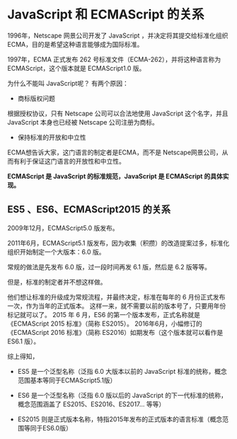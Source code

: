 # JavaScript 和 ECMAScript 的关系

1996年，Netscape 网景公司开发了 JavaScript ，并决定将其提交给标准化组织 ECMA，目的是希望这种语言能够成为国际标准。

1997年，ECMA 正式发布 262 号标准文件（ECMA-262），并将这种语言称为 ECMAScript，这个版本就是 ECMAScript1.0 版。

为什么不能叫 JavaScript呢？ 有两个原因：

- 商标版权问题

根据授权协议，只有 Netscape 公司可以合法地使用 JavaScript 这个名字，并且 JavaScript 本身也已经被 Netscape 公司注册为商标。

- 保持标准的开放和中立性

ECMA想告诉大家，这门语言的制定者是ECMA，而不是 Netscape网景公司，从而有利于保证这门语言的开放性和中立性。

**ECMAScript 是 JavaScript 的标准规范，JavaScript 是 ECMAScript 的具体实现。**

## ES5 、ES6、ECMAScript2015 的关系

2009年12月，ECMAScript5.0 版发布。

2011年6月，ECMAScript5.1 版发布，因为收集（积攒）的改造提案过多，标准化组织开始制定一个大版本：6.0 版。

常规的做法是先发布 6.0 版，过一段时间再发 6.1 版，然后是 6.2 版等等。

但是，标准的制定者并不想这样做。

他们想让标准的升级成为常规流程，并最终决定，标准在每年的 6 月份正式发布一次，作为当年的正式版本。
这样一来，就不需要以前的版本号了，只要用年份标记就可以了。
2015 年 6 月，ES6 的第一个版本发布，正式名称就是《ECMAScript 2015 标准》（简称 ES2015）。
2016年6月，小幅修订的《ECMAScript 2016 标准》（简称 ES2016）如期发布（这个版本就可以看作是 ES6.1 版）。

综上得知，


- ES5 是一个泛型名称（泛指 6.0 大版本以前的 JavaScript 标准的统称，概念范围基本等同于ECMAScript5.1版）


- ES6 是一个泛型名称（泛指 6.0 版以后的 JavaScript 的下一代标准的统称，概念范围涵盖了 ES2015、ES2016、ES2017... 等等）


- ES2015 则是正式版本名称，特指2015年发布的正式版本的语言标准（概念范围等同于ES6.0版）